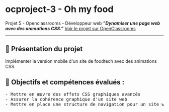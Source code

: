 # ocproject-3 - Oh my food
Projet 5 - Openclassrooms - Développeur web 
<em><strong>"Dynamiser une page web avec des animations CSS."</strong></em>
  [Voir le projet sur OpenClassrooms](https://openclassrooms.com/fr/projects/637/assignment)
<hr>

<h2>📌 Présentation du projet</h2>

<p>Implémenter la version mobile d'un site de foodtech avec des animations CSS.</p>

<h2>📌 Objectifs et compétences évalués :</h2>

 <pre>
- Mettre en œuvre des effets CSS graphiques avancés
- Assurer la cohérence graphique d'un site web
- Mettre en place une structure de navigation pour un site web
</pre>
